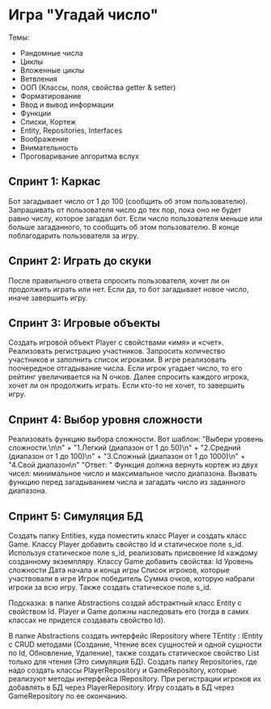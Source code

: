# Игра "Угадай число"
Темы:
* Рандомные числа
* Циклы
* Вложенные циклы
* Ветвления
* ООП (Классы, поля, свойства getter & setter)
* Форматирование
* Ввод и вывод информации
* Функции
* Списки, Кортеж
* Entity, Repositories, Interfaces
* Воображение
* Внимательность
* Проговаривание алгоритма вслух

## Спринт 1: Каркас
Бот загадывает число от 1 до 100 (сообщить об этом пользователю). Запрашивать от пользователя число до тех пор, пока оно не будет равно числу, которое загадал бот. Если число пользователя меньше или больше загаданного, то сообщить об этом пользователю. В конце поблагодарить пользователя за игру.
## Спринт 2: Играть до скуки
После правильного ответа спросить пользователя, хочет ли он продолжить играть или нет. Если да, то бот загадывает новое число, иначе завершить игру. 
## Спринт 3: Игровые объекты
Создать игровой объект Player с свойствами «имя» и «счет». Реализовать регистрацию участников. Запросить количество участников и заполнить список игроками. В игре реализовать поочередное отгадывание числа. Если игрок угадает число, то его рейтинг увеличивается на N очков. Далее спросить каждого игрока, хочет ли он продолжить играть. Если кто-то не хочет, то завершить игру.
## Спринт 4: Выбор уровня сложности
Реализовать функцию выбора сложности. Вот шаблон:
"Выбери уровень сложности.\n\n" +
"1.Легкий (диапазон от 1 до 50)\n" +
"2.Средний (диапазон от 1 до 100)\n" +
"3.Сложный (диапазон от 1 до 1000)\n" +
"4.Свой диапазон\n"
"Ответ: "
Функция должна вернуть кортеж из двух чисел: минимальное число и максимальное число диапазона. Вызвать функцию перед загадыванием числа и загадать число из заданного диапазона.
## Спринт 5: Симуляция БД
Создать папку Entities, куда поместить класс Player и создать класс Game. Классу Player добавить свойство Id и статическое поле s_id. Используя статическое поле s_id, реализовать присвоение Id каждому созданному экземпляру. Классу Game добавить свойства:
Id
Уровень сложности
Дата начала и конца игры
Список игроков, которые участвовали в игре
Игрок победитель
Сумма очков, которую набрали игроки за всю игру.
Также создать статическое поле s_id.

Подсказка: в папке Abstractions создай абстрактный класс Entity с свойством Id. Player и Game должны наследовать его (тогда в самих классах не придется создавать свойство Id).

В папке Abstractions создать интерфейс IRepository<TEntity> where TEntity : IEntity с CRUD методами (Создание, Чтение всех сущностей и одной сущности по Id, Обновление, Удаление), также создать статическое свойство List<TEntity> только для чтения (Это симуляция БД).
Создать папку Repositories, где надо создать классы PlayerRepository и GameRepository, которые реализуют методы интерфейса IRepository<TEntity>.
При регистрации игроков их добавлять в БД через PlayerRepository. Игру создать в БД через GameRepository по ее окончанию.
